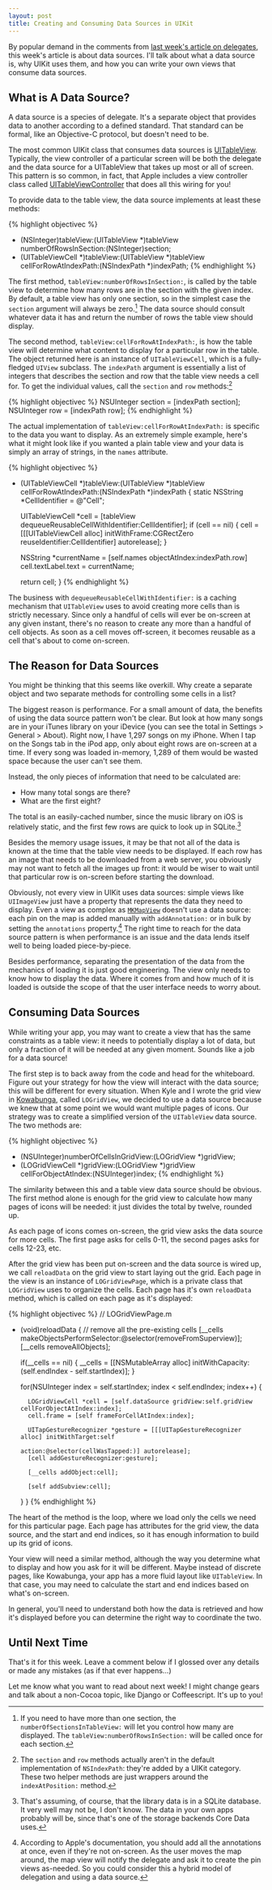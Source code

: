 ```yaml
---
layout: post
title: Creating and Consuming Data Sources in UIKit
---
```


By popular demand in the comments from [last week's article on delegates][last-week],
this week's article is about data sources.
I'll talk about what a data source is, why UIKit uses them, and how you can write
your own views that consume data sources.

[last-week]: http://justinvoss.com/programming/2011/08/26/intro-to-delegation/


What is A Data Source?
----------------------

A data source is a species of delegate. It's a separate object that provides data to
another according to a defined standard. That standard can be formal, like an Objective-C
protocol, but doesn't need to be.

The most common UIKit class that consumes data sources is [UITableView][]. Typically, the view
controller of a particular screen will be both the delegate and the data source for a 
UITableView that takes up most or all of screen. This pattern is so common, in fact, that
Apple includes a view controller class called [UITableViewController][] that does all this
wiring for you!

[UITableView]: http://developer.apple.com/library/ios/#documentation/UIKit/Reference/UITableView_Class/Reference/Reference.html
[UITableViewController]: http://developer.apple.com/library/ios/#documentation/UIKit/Reference/UITableViewController_Class/Reference/Reference.html


To provide data to the table view, the data source implements at least these methods:

{% highlight objectivec %}
- (NSInteger)tableView:(UITableView *)tableView numberOfRowsInSection:(NSInteger)section;
- (UITableViewCell *)tableView:(UITableView *)tableView cellForRowAtIndexPath:(NSIndexPath *)indexPath;
{% endhighlight %}

The first method, `tableView:numberOfRowsInSection:`, is called by the table view to
determine how many rows are in the section with the given index. By default, a table view
has only one section, so in the simplest case the `section` argument will always be zero.[^sections]
The data source should consult whatever data it has and return the number of rows the
table view should display.

[^sections]: If you need to have more than one section, the `numberOfSectionsInTableView:` will 
    let you control how many are displayed. The `tableView:numberOfRowsInSection:` will be called
    once for each section.

The second method, `tableView:cellForRowAtIndexPath:`, is how the table view will determine
what content to display for a particular row in the table. The object returned here is an
instance of `UITableViewCell`, which is a fully-fledged `UIView` subclass.
The `indexPath` argument is essentially a list of integers that describes the section and
row that the table view needs a cell for. To get the individual values, call the `section`
and `row` methods:[^indexpath]

[^indexpath]: The `section` and `row` methods actually aren't in the default implementation of
    `NSIndexPath`: they're added by a UIKit category. These two helper methods are just
    wrappers around the `indexAtPosition:` method.

{% highlight objectivec %}
NSUInteger section = [indexPath section];
NSUInteger row = [indexPath row];
{% endhighlight %}

The actual implementation of `tableView:cellForRowAtIndexPath:` is specific to the data you
want to display. As an extremely simple example, here's what it might look like if you wanted
a plain table view and your data is simply an array of strings, in the `names` attribute.

{% highlight objectivec %}
- (UITableViewCell *)tableView:(UITableView *)tableView cellForRowAtIndexPath:(NSIndexPath *)indexPath
{
    static NSString *CellIdentifier = @"Cell";
    
    UITableViewCell *cell = [tableView dequeueReusableCellWithIdentifier:CellIdentifier];
    if (cell == nil) {
        cell = [[[UITableViewCell alloc] initWithFrame:CGRectZero reuseIdentifier:CellIdentifier] autorelease];
    }
    
    NSString *currentName = [self.names objectAtIndex:indexPath.row]
    cell.textLabel.text = currentName;
    
    return cell;
}
{% endhighlight %}

The business with `dequeueReusableCellWithIdentifier:` is a caching mechanism that `UITableView`
uses to avoid creating more cells than is strictly necessary. Since only a handful of cells will
ever be on-screen at any given instant, there's no reason to create any more than a handful of cell
objects. As soon as a cell moves off-screen, it becomes reusable as a cell that's about to come on-screen.


The Reason for Data Sources
---------------------------

You might be thinking that this seems like overkill. Why create a separate object and two separate
methods for controlling some cells in a list?

The biggest reason is performance. For a small amount of data, the benefits of using the data source pattern
won't be clear. But look at how many songs are in your iTunes library on your iDevice (you can see the
total in Settings > General > About). Right now, I have 1,297 songs on my iPhone. When I tap on the Songs
tab in the iPod app, only about eight rows are on-screen at a time. If every song was loaded in-memory, 1,289
of them would be wasted space because the user can't see them.

Instead, the only pieces of information that need to be calculated are:

* How many total songs are there?
* What are the first eight?

The total is an easily-cached number, since the music library on iOS is relatively static, and the first few rows
are quick to look up in SQLite.[^sqlite]

[^sqlite]: That's assuming, of course, that the library data is in a SQLite database. It very well may not be, I
    don't know. The data in your own apps probably will be, since that's one of the storage backends Core Data uses.
    
Besides the memory usage issues, it may be that not all of the data is known at the time that the table view needs to
be displayed. If each row has an image that needs to be downloaded from a web server, you obviously may not want to
fetch all the images up front: it would be wiser to wait until that particular row is on-screen before starting
the download.

Obviously, not every view in UIKit uses data sources: simple views like `UIImageView` just have a property that represents
the data they need to display. Even a view as complex as [`MKMapView`][mkmapview] doesn't use a data source: each pin on the map
is added manually with `addAnnotation:` or in bulk by setting the `annotations` property.[^mapview]
The right time to reach for the data source pattern is when performance is an issue and the data lends itself well to
being loaded piece-by-piece.

[mkmapview]: #

[^mapview]: According to Apple's documentation, you should add all the annotations at once, even if they're not on-screen.
    As the user moves the map around, the map view will notify the delegate and ask it to create the pin views as-needed.
    So you could consider this a hybrid model of delegation and using a data source.

Besides performance, separating the presentation of the data from the mechanics of loading it is just good engineering.
The view only needs to know how to display the data. Where it comes from and how much of it is loaded is outside the 
scope of that the user interface needs to worry about.


Consuming Data Sources
----------------------

While writing your app, you may want to create a view that has the same constraints as a table view: it needs to 
potentially display a lot of data, but only a fraction of it will be needed at any given moment. Sounds like a job for
a data source!

The first step is to back away from the code and head for the whiteboard. Figure out your strategy for how the view
will interact with the data source; this will be different for every situation. When Kyle and I wrote the grid view
in [Kowabunga][], called `LOGridView`, we decided to use a data source because we knew that at some point we would want multiple pages of
icons. Our strategy was to create a simplified version of the `UITableView` data source. The two methods are:

[Kowabunga]: http://bit.ly/kowabunga


{% highlight objectivec %}
- (NSUInteger)numberOfCellsInGridView:(LOGridView *)gridView;
- (LOGridViewCell *)gridView:(LOGridView *)gridView cellForObjectAtIndex:(NSUInteger)index;
{% endhighlight %}

The similarity between this and a table view data source should be obvious. The first method alone is enough for
the grid view to calculate how many pages of icons will be needed: it just divides the total by twelve, rounded up.

As each page of icons comes on-screen, the grid view asks the data source for more cells. The first page asks for
cells 0-11, the second pages asks for cells 12-23, etc.

After the grid view has been put on-screen and the data source is wired up, we call `reloadData` on the grid view
to start laying out the grid. Each page in the view is an instance of `LOGridViewPage`, which is a private class
that `LOGridView` uses to organize the cells. Each page has it's own `reloadData` method, which is called on
 each page as it's displayed:

{% highlight objectivec %}
// LOGridViewPage.m

- (void)reloadData
{
    // remove all the pre-existing cells
    [__cells makeObjectsPerformSelector:@selector(removeFromSuperview)];
    [__cells removeAllObjects];
    
    if(__cells == nil) {
        __cells = [[NSMutableArray alloc] initWithCapacity:(self.endIndex - self.startIndex)];
    }
    
    for(NSUInteger index = self.startIndex; index < self.endIndex; index++) {

        LOGridViewCell *cell = [self.dataSource gridView:self.gridView cellForObjectAtIndex:index];
        cell.frame = [self frameForCellAtIndex:index];
  
        UITapGestureRecognizer *gesture = [[[UITapGestureRecognizer alloc] initWithTarget:self
                                                                                   action:@selector(cellWasTapped:)] autorelease];
        [cell addGestureRecognizer:gesture];
        
        [__cells addObject:cell];
        
        [self addSubview:cell];		
    }
}
{% endhighlight %}

The heart of the method is the loop, where we load only the cells we need for this particular page. Each page
has attributes for the grid view, the data source, and the start and end indices, so it has enough information
to build up its grid of icons.

Your view will need a similar method, although the way you determine what to display and how you ask for it will
be different. Maybe instead of discrete pages, like Kowabunga, your app has a more fluid layout like `UITableView`.
In that case, you may need to calculate the start and end indices based on what's on-screen.

In general, you'll need to understand both how the data is retrieved and how it's displayed before you can determine
the right way to coordinate the two.


Until Next Time
---------------

That's it for this week. Leave a comment below if I glossed over any details or made any mistakes (as if that ever happens...)

Let me know what you want to read about next week! I might change gears and talk about a non-Cocoa topic, like Django
or Coffeescript. It's up to you!
